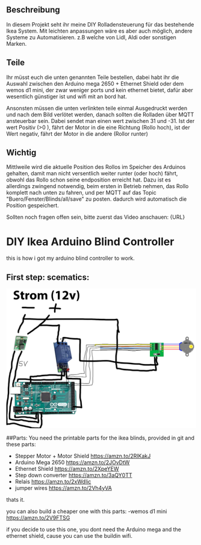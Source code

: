 ## Beschreibung
In diesem Projekt seht ihr meine DIY Rolladensteuerung für das bestehende Ikea System. Mit leichten anpassungen wäre es aber auch möglich, andere Systeme zu Automatisieren.
z.B welche von Lidl, Aldi oder sonstigen Marken.

## Teile
Ihr müsst euch die unten genannten Teile bestellen, dabei habt ihr die Auswahl zwischen den Arduino mega 2650 + Ethernet Shield oder dem wemos d1 mini, der zwar weniger
ports und kein ethernet bietet, dafür aber wesentlich günstiger ist und wifi mit an bord hat.

Ansonsten müssen die unten verlinkten teile einmal Ausgedruckt werden und nach dem Bild verlötet werden, danach sollten die Rolladen über MQTT ansteuerbar sein.
Dabei sendet man einen wert zwischen 31 und -31. Ist der wert Positiv (>0 ), fährt der Motor in die eine Richtung (Rollo hoch), ist der Wert negativ, fährt der Motor in die andere
(Rollor runter)

## Wichtig
Mittlweile wird die aktuelle Position des Rollos im Speicher des Arduinos gehalten, damit man nicht versentlich weiter runter (oder hoch) fährt, obwohl das Rollo schon seine
endposition erreicht hat.
Dazu ist es allerdings zwingend notwendig, beim ersten in Betrieb nehmen, das Rollo komplett nach unten zu fahren, und per MQTT auf das Topic "Buero/Fenster/Blinds/all/save"
zu posten. dadurch wird automatisch die Position gespeichert.

Sollten noch fragen offen sein, bitte zuerst das Video anschauen:
{URL}


# DIY Ikea Arduino Blind Controller

this is how i got my arduino blind controller to work.

## First step: scematics:

![scematics](https://github.com/charlyschulte/diy-ikea-blinds/blob/master/scematic.png)

##Parts:
You need the printable parts for the ikea blinds, provided in git and these parts:
- Stepper Motor + Motor Shield https://amzn.to/2RlKakJ
- Arduino Mega 2650 https://amzn.to/2JOvDtW
- Ethernet Shield https://amzn.to/2XpeYEW
- Step down converter https://amzn.to/3aQY0TT
- Relais https://amzn.to/2xWdIic
- jumper wires https://amzn.to/2Vh4yVA

thats it.

you can also build a cheaper one with this parts:
-wemos d1 mini https://amzn.to/2V9FTSG

if you decide to use this one, you dont need the Arduino mega and the ethernet shield, cause you can use the buildin wifi.
